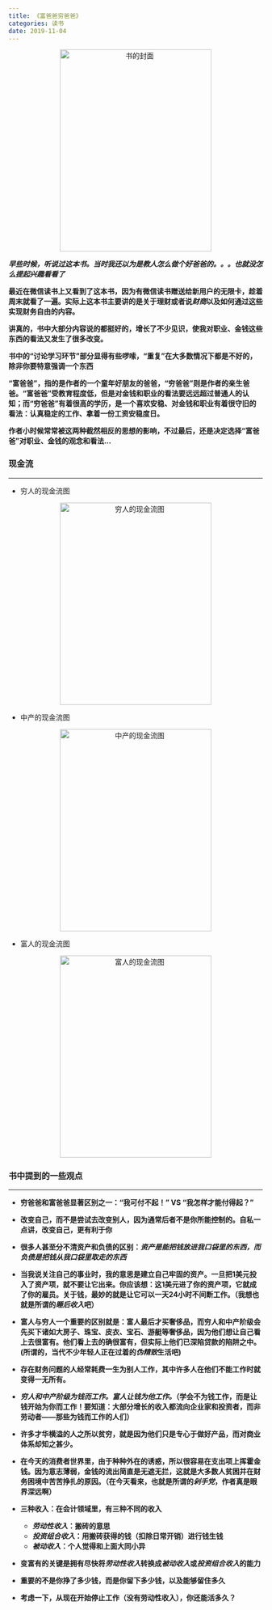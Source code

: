 ```yaml
---
title: 《富爸爸穷爸爸》
categories: 读书
date: 2019-11-04
---
```


<div align="center">
<img src="https://i.loli.net/2019/11/05/1qgfPZBXMmvG6hW.jpg" width = "300" height="400" alt="书的封面">
</div>

***早些时候，听说过这本书。当时我还以为是教人怎么做个好爸爸的。。。也就没怎么提起兴趣看看了***

**最近在微信读书上又看到了这本书，因为有微信读书赠送给新用户的无限卡，趁着周末就看了一遍。实际上这本书主要讲的是关于理财或者说*财商*以及如何通过这些实现财务自由的内容。**

**讲真的，书中大部分内容说的都挺好的，增长了不少见识，使我对职业、金钱这些东西的看法又发生了很多改变。**

**书中的“讨论学习环节”部分显得有些啰嗦，“重复”在大多数情况下都是不好的，除非你要特意强调一个东西**

**“富爸爸”，指的是作者的一个童年好朋友的爸爸，“穷爸爸”则是作者的亲生爸爸。“富爸爸”受教育程度低，但是对金钱和职业的看法要远远超过普通人的认知；而“穷爸爸”有着很高的学历，是一个喜欢安稳、对金钱和职业有着很守旧的看法：认真稳定的工作、拿着一份工资安稳度日。**

**作者小时候常常被这两种截然相反的思想的影响，不过最后，还是决定选择“富爸爸”对职业、金钱的观念和看法...**

### 现金流
---

* 穷人的现金流图

<center class="half">
<img src="https://i.loli.net/2019/11/05/xknlXWYDBbtoT3h.jpg" width = "300" height="400" alt="穷人的现金流图">
</center>

* 中产的现金流图 

<center class="half">
<img src="https://i.loli.net/2019/11/06/HDfjXBGY9KMsoNw.jpg" width = "300" height="400" alt="中产的现金流图">
</center>

* 富人的现金流图

<center class="half">
<img src="https://i.loli.net/2019/11/06/aVQArdo16IeXnZW.jpg" width = "300" height="400" alt="富人的现金流图">
</center>

### 书中提到的一些观点
---

* **穷爸爸和富爸爸显著区别之一：“我可付不起！” VS “我怎样才能付得起？”**

* **改变自己，而不是尝试去改变别人，因为通常后者不是你所能控制的。自私一点讲，改变自己，更有利于你**

* **很多人甚至分不清资产和负债的区别：*资产是能把钱放进我口袋里的东西，而负债是把钱从我口袋里取走的东西***

* **当我说关注自己的事业时，我的意思是建立自己牢固的资产。一旦把1美元投入了资产项，就不要让它出来。你应该想：这1美元进了你的资产项，它就成了你的雇员。关于钱，最妙的就是让它可以一天24小时不间断工作。（我想也就是所谓的*睡后收入*吧）**

* **富人与穷人一个重要的区别就是：富人最后才买奢侈品，而穷人和中产阶级会先买下诸如大房子、珠宝、皮衣、宝石、游艇等奢侈品，因为他们想让自己看上去很富有。他们看上去的确很富有，但实际上他们已深陷贷款的陷阱之中。(所谓的，当代不少年轻人正在过着的*伪精致*生活吧)**

* **存在财务问题的人经常耗费一生为别人工作，其中许多人在他们不能工作时就变得一无所有。**

* ***穷人和中产阶级为钱而工作。富人让钱为他工作。*（学会不为钱工作，而是让钱开始为你而工作！要知道：大部分增长的收入都流向企业家和投资者，而非劳动者——那些为钱而工作的人们）**

* **许多才华横溢的人之所以贫穷，就是因为他们只是专心于做好产品，而对商业体系却知之甚少。**

* **在今天的消费者世界里，由于种种外在的诱惑，所以很容易在支出项上挥霍金钱。因为意志薄弱，金钱的流出简直是无遮无拦，这就是大多数人贫困并在财务困境中苦苦挣扎的原因。（在今天看来，也就是所谓的*剁手党*，作者真是眼界深远啊）**

* **三种收入：在会计领域里，有三种不同的收入**
    * ***劳动性收入*：搬砖的意思**
    * ***投资组合收入*：用搬砖获得的钱（扣除日常开销）进行钱生钱**
    * ***被动收入*：个人觉得和上面大同小异**


* **变富有的关键是拥有尽快将*劳动性收入*转换成*被动收入*或*投资组合收入*的能力**

* **重要的不是你挣了多少钱，而是你留下多少钱，以及能够留住多久**

* **考虑一下，从现在开始停止工作（没有劳动性收入），你还能活多久？**